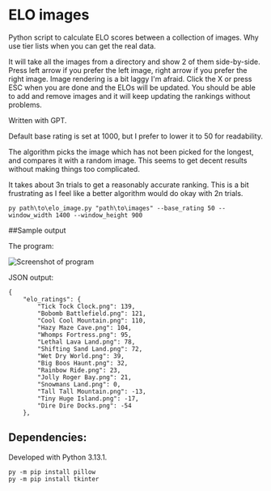 # ELO images
Python script to calculate ELO scores between a collection of images. Why use tier lists when you can get the real data.

It will take all the images from a directory and show 2 of them side-by-side. Press left arrow if you prefer the left image, right arrow if you prefer the right image. Image rendering is a bit laggy I'm afraid. Click the X or press ESC when you are done and the ELOs will be updated. You should be able to add and remove images and it will keep updating the rankings without problems.

Written with GPT.

Default base rating is set at 1000, but I prefer to lower it to 50 for readability.

The algorithm picks the image which has not been picked for the longest, and compares it with a random image. This seems to get decent results without making things too complicated.

It takes about 3n trials to get a reasonably accurate ranking. This is a bit frustrating as I feel like a better algorithm would do okay with 2n trials.


```
py path\to\elo_image.py "path\to\images" --base_rating 50 --window_width 1400 --window_height 900
```

##Sample output

The program:

![Screenshot of program](https://raw.githubusercontent.com/RyanBabij/ELO-images/refs/heads/main/SampleOutput/sample.png)

JSON output:

```
{
    "elo_ratings": {
        "Tick Tock Clock.png": 139,
        "Bobomb Battlefield.png": 121,
        "Cool Cool Mountain.png": 110,
        "Hazy Maze Cave.png": 104,
        "Whomps Fortress.png": 95,
        "Lethal Lava Land.png": 78,
        "Shifting Sand Land.png": 72,
        "Wet Dry World.png": 39,
        "Big Boos Haunt.png": 32,
        "Rainbow Ride.png": 23,
        "Jolly Roger Bay.png": 21,
        "Snowmans Land.png": 0,
        "Tall Tall Mountain.png": -13,
        "Tiny Huge Island.png": -17,
        "Dire Dire Docks.png": -54
    },
```


## Dependencies:

Developed with Python 3.13.1.

```
py -m pip install pillow
py -m pip install tkinter
```
